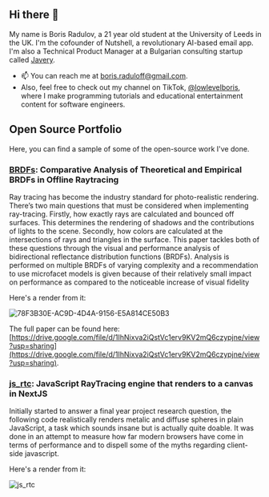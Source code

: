 ## Hi there 👋

My name is Boris Radulov, a 21 year old student at the University of Leeds in the UK. I'm the cofounder of Nutshell, a revolutionary AI-based email app. I'm also a Technical Product Manager at a Bulgarian consulting startup called [Javery](https://javery.bg).

- 📫 You can reach me at [boris.raduloff@gmail.com](mailto:boris.raduloff@gmail.com).
- Also, feel free to check out my channel on TikTok, [@lowlevelboris](https://tiktok.com/@lowlevelboris), where I make programming tutorials and educational entertainment content for software engineers.

## Open Source Portfolio

Here, you can find a sample of some of the open-source work I've done.

### [BRDFs](https://gitlab.com/BorisRadulov/final_year_project): Comparative Analysis of Theoretical and Empirical BRDFs in Offline Raytracing

Ray tracing has become the industry standard for photo-realistic rendering. There’s two main questions that must be considered when implementing ray-tracing. Firstly, how exactly rays are calculated and bounced off surfaces. This determines the rendering of shadows and the contributions of lights to the scene. Secondly, how colors are calculated at the intersections of rays and triangles in the surface. This paper tackles both of these questions through the visual and performance analysis of bidirectional reflectance distribution functions (BRDFs). Analysis is performed on multiple BRDFs of varying complexity and a recommendation to use microfacet models is given because of their relatively small impact on performance as compared to the noticeable increase of visual fidelity

Here's a render from it:

![78F3B30E-AC9D-4D4A-9156-E5A814CE50B3](https://github.com/BobbyRaduloff/BobbyRaduloff/assets/17109226/a257bc4e-4c2b-4f4e-948e-e142cc1b084a)

The full paper can be found here: [https://drive.google.com/file/d/1IhNixva2iQstVc1erv9KV2mQ6czypjne/view?usp=sharing](https://drive.google.com/file/d/1IhNixva2iQstVc1erv9KV2mQ6czypjne/view?usp=sharing).



### [js_rtc](https://github.com/BobbyRaduloff/js_rtc): JavaScript RayTracing engine that renders to a canvas in NextJS

Initially started to answer a final year project research question, the following code realistically renders metalic and diffuse spheres in plain JavaScript, a task which sounds insane but is actually quite doable. It was done in an attempt to measure how far modern browsers have come in terms of performance and to dispell some of the myths regarding client-side javascript.

Here's a render from it:

![js_rtc](https://user-images.githubusercontent.com/17109226/224798346-a2d66907-beab-48db-a866-6b6070fe29eb.png)
